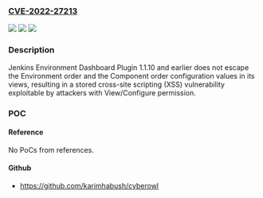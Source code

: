 ### [CVE-2022-27213](https://cve.mitre.org/cgi-bin/cvename.cgi?name=CVE-2022-27213)
![](https://img.shields.io/static/v1?label=Product&message=Jenkins%20Environment%20Dashboard%20Plugin&color=blue)
![](https://img.shields.io/static/v1?label=Version&message=%3C%3D%201.1.10%20&color=brighgreen)
![](https://img.shields.io/static/v1?label=Vulnerability&message=CWE-79%3A%20Improper%20Neutralization%20of%20Input%20During%20Web%20Page%20Generation%20('Cross-site%20Scripting')&color=brighgreen)

### Description

Jenkins Environment Dashboard Plugin 1.1.10 and earlier does not escape the Environment order and the Component order configuration values in its views, resulting in a stored cross-site scripting (XSS) vulnerability exploitable by attackers with View/Configure permission.

### POC

#### Reference
No PoCs from references.

#### Github
- https://github.com/karimhabush/cyberowl

